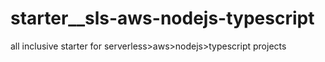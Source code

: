# starter__sls-aws-nodejs-typescript
all inclusive starter for serverless>aws>nodejs>typescript projects
